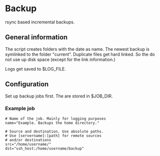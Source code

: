 # Backup

rsync based incremental backups.

## General information

The script creates folders with the date as name. The newest
backup is symlinked to the folder "current". Duplicate files
get hard linked. So the do not use up disk space (except for
the link information.)

Logs get saved to $LOG_FILE.

## Configuration

Set up backup jobs first. The are stored in $JOB_DIR.

### Example job

```
# Name of the job. Mainly for logging purposes
name="Example. Backups the home directory."

# Source and destination. Use absolute paths.
# Use [servername]:[path] for remote sources 
# and/or destinations
src="/home/username/"
dst="ssh_host:/home/username/backup"
```